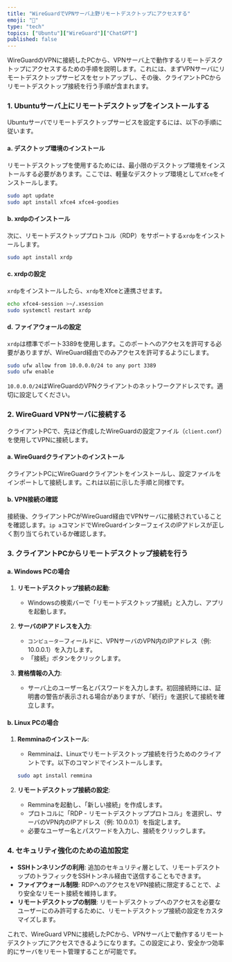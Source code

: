 ```yaml
---
title: "WireGuardでVPNサーバ上野リモートデスクトップにアクセスする"
emoji: "🌸"
type: "tech"
topics: ["Ubuntu"]["WireGuard"]["ChatGPT"]
published: false
---
```

WireGuardのVPNに接続したPCから、VPNサーバ上で動作するリモートデスクトップにアクセスするための手順を説明します。これには、まずVPNサーバにリモートデスクトップサービスをセットアップし、その後、クライアントPCからリモートデスクトップ接続を行う手順が含まれます。

### 1. Ubuntuサーバ上にリモートデスクトップをインストールする

Ubuntuサーバでリモートデスクトップサービスを設定するには、以下の手順に従います。

#### **a. デスクトップ環境のインストール**
リモートデスクトップを使用するためには、最小限のデスクトップ環境をインストールする必要があります。ここでは、軽量なデスクトップ環境として`Xfce`をインストールします。

```bash
sudo apt update
sudo apt install xfce4 xfce4-goodies
```

#### **b. xrdpのインストール**
次に、リモートデスクトッププロトコル（RDP）をサポートする`xrdp`をインストールします。

```bash
sudo apt install xrdp
```

#### **c. xrdpの設定**
`xrdp`をインストールしたら、`xrdp`をXfceと連携させます。

```bash
echo xfce4-session >~/.xsession
sudo systemctl restart xrdp
```

#### **d. ファイアウォールの設定**
`xrdp`は標準でポート3389を使用します。このポートへのアクセスを許可する必要がありますが、WireGuard経由でのみアクセスを許可するようにします。

```bash
sudo ufw allow from 10.0.0.0/24 to any port 3389
sudo ufw enable
```

`10.0.0.0/24`はWireGuardのVPNクライアントのネットワークアドレスです。適切に設定してください。

### 2. WireGuard VPNサーバに接続する

クライアントPCで、先ほど作成したWireGuardの設定ファイル（`client.conf`）を使用してVPNに接続します。

#### **a. WireGuardクライアントのインストール**
クライアントPCにWireGuardクライアントをインストールし、設定ファイルをインポートして接続します。これは以前に示した手順と同様です。

#### **b. VPN接続の確認**
接続後、クライアントPCがWireGuard経由でVPNサーバに接続されていることを確認します。`ip a`コマンドでWireGuardインターフェイスのIPアドレスが正しく割り当てられているか確認します。

### 3. クライアントPCからリモートデスクトップ接続を行う

#### **a. Windows PCの場合**
1. **リモートデスクトップ接続の起動**:
   - Windowsの検索バーで「リモートデスクトップ接続」と入力し、アプリを起動します。

2. **サーバのIPアドレスを入力**:
   - `コンピューター`フィールドに、VPNサーバのVPN内のIPアドレス（例: 10.0.0.1）を入力します。
   - 「接続」ボタンをクリックします。

3. **資格情報の入力**:
   - サーバ上のユーザー名とパスワードを入力します。初回接続時には、証明書の警告が表示される場合がありますが、「続行」を選択して接続を確立します。

#### **b. Linux PCの場合**
1. **Remminaのインストール**:
   - Remminaは、Linuxでリモートデスクトップ接続を行うためのクライアントです。以下のコマンドでインストールします。
   
   ```bash
   sudo apt install remmina
   ```

2. **リモートデスクトップ接続の設定**:
   - Remminaを起動し、「新しい接続」を作成します。
   - プロトコルに「RDP - リモートデスクトッププロトコル」を選択し、サーバのVPN内のIPアドレス（例: 10.0.0.1）を指定します。
   - 必要なユーザー名とパスワードを入力し、接続をクリックします。

### 4. セキュリティ強化のための追加設定

- **SSHトンネリングの利用**: 追加のセキュリティ層として、リモートデスクトップのトラフィックをSSHトンネル経由で送信することもできます。
- **ファイアウォール制限**: RDPへのアクセスをVPN接続に限定することで、より安全なリモート接続を維持します。
- **リモートデスクトップの制限**: リモートデスクトップへのアクセスを必要なユーザーにのみ許可するために、リモートデスクトップ接続の設定をカスタマイズします。

これで、WireGuard VPNに接続したPCから、VPNサーバ上で動作するリモートデスクトップにアクセスできるようになります。この設定により、安全かつ効率的にサーバをリモート管理することが可能です。